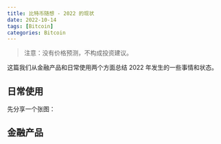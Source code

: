 ```yaml
---
title: 比特币随想 - 2022 的现状
date: 2022-10-14
tags: [Bitcoin]
categories: Bitcoin
---
```


> 注意：没有价格预测，不构成投资建议。

这篇我们从金融产品和日常使用两个方面总结 2022 年发生的一些事情和状态。

## 日常使用

先分享一个张图：

## 金融产品